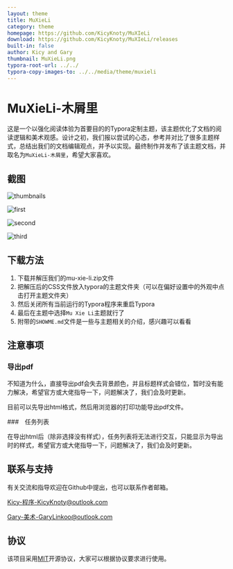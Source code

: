 ```yaml
---
layout: theme
title: MuXieLi
category: theme
homepage: https://github.com/KicyKnoty/MuXIeLi
download: https://github.com/KicyKnoty/MuXIeLi/releases
built-in: false
author: Kicy and Gary
thumbnail: MuXieLi.png
typora-root-url: ../../
typora-copy-images-to: ../../media/theme/muxieli
---
```


# MuXieLi-木屑里

这是一个以强化阅读体验为首要目的的Typora定制主题，该主题优化了文档的阅读逻辑和美术观感。设计之初，我们报以尝试的心态，参考并对比了很多主题样式，总结出我们的文档编辑观点，并予以实现。最终制作并发布了该主题文档，并取名为`MuXieLi-木屑里`，希望大家喜欢。

## 截图

![thumbnails](../../media/thumbnails/muxieli.png)

![first](../../media/theme/MuXieLi/first.png)

![second](../../media/theme/MuXieLi/second.png)

![third](../../media/theme/MuXieLi/third.png)

## 下载方法

1. 下载并解压我们的mu-xie-li.zip文件
2. 把解压后的CSS文件放入typora的主题文件夹（可以在偏好设置中的外观中点击打开主题文件夹）
3. 然后关闭所有当前运行的Typora程序来重启Typora
4. 最后在主题中选择`Mu Xie Li`主题就行了
5. 附带的`SHOWME.md`文件是一些与主题相关的介绍，感兴趣可以看看

## 注意事项

### 导出pdf

不知道为什么，直接导出pdf会失去背景颜色，并且标题样式会错位，暂时没有能力解决，希望官方或大佬指导一下，问题解决了，我们会及时更新。

目前可以先导出html格式，然后用浏览器的打印功能导出pdf文件。

###　任务列表

在导出html后（除非选择没有样式），任务列表将无法进行交互，只能显示为导出时的样式，希望官方或大佬指导一下，问题解决了，我们会及时更新。


## 联系与支持

有关交流和指导欢迎在Github中提出，也可以联系作者邮箱。

Kicy-程序-KicyKnoty@outlook.com

Gary-美术-GaryLinkoo@outlook.com

## 协议

该项目采用[MIT](https://github.com/KicyKnoty/MuXieLi/blob/main/LICENSE)开源协议，大家可以根据协议要求进行使用。
